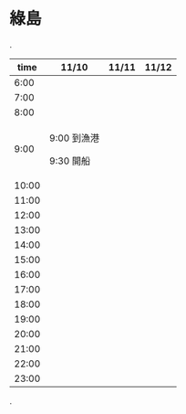# 綠島

.

| time  | 11/10                         | 11/11 | 11/12 |
| ----- | ----------------------------- | ----- | ----- |
| 6:00  |                               |       |       |
| 7:00  |                               |       |       |
| 8:00  |                               |       |       |
| 9:00  | <p>9:00 到漁港</p><p>9:30 開船</p> |       |       |
| 10:00 |                               |       |       |
| 11:00 |                               |       |       |
| 12:00 |                               |       |       |
| 13:00 |                               |       |       |
| 14:00 |                               |       |       |
| 15:00 |                               |       |       |
| 16:00 |                               |       |       |
| 17:00 |                               |       |       |
| 18:00 |                               |       |       |
| 19:00 |                               |       |       |
| 20:00 |                               |       |       |
| 21:00 |                               |       |       |
| 22:00 |                               |       |       |
| 23:00 |                               |       |       |

.
